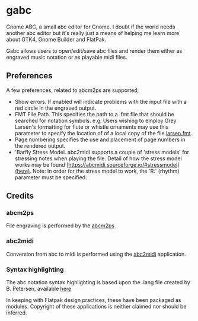 # gabc

Gnome ABC, a small abc editor for Gnome.  I doubt if the world needs another 
abc editor but it's really just a means of helping me learn more 
about GTK4, Gnome Builder and FlatPak.

Gabc allows users to open/edit/save abc files and render them either
as engraved music notation or as playable midi files.

## Preferences

A few preferences, related to abcm2ps are supported;

- Show errors.  If enabled will indicate problems with the input file with
a red circle in the engraved output.
- FMT File Path. This specifies the path to a .fmt file that should be searched 
for notation symbols.  e.g. Users wishing to employ Grey Larsen's 
formatting for flute or whistle ornaments may use this parameter to specify the 
location of of a local copy of the file 
[larsen.fmt](https://github.com/jawatson/abc-larsen/blob/master/larsen.fmt).
- Page numbering specifies the use and placement of page numbers in the rendered output. 
- 'Barfly Stress Model. abc2midi supports a couple of 'stress models' for stressing  notes 
when playing the file.  Detail of how the stress model works may be found [https://abcmidi.sourceforge.io/#stressmodel](here).
Note: In order for the stress model to work, the 'R:' (rhythm) parameter must be specified.


## Credits

### abcm2ps 
File engraving is performed by the [abcm2ps](https://github.com/lewdlime/abcm2ps) 

### abc2midi
Conversion from abc to midi is performed using the 
[abc2midi](https://github.com/sshlien/abcmidi) application.

### Syntax highlighting
The abc notation syntax highlighting is based upon the .lang file created by
B. Petersen, available [here](https://github.com/r10s/gtksourceview-abc/blob/master/abc.lang)



In keeping with Flatpak design practices, these have been 
packaged as modules.  Copyright of these applications is neither claimed nor 
should be inferred.
 



